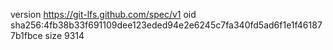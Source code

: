 version https://git-lfs.github.com/spec/v1
oid sha256:4fb38b33f691109dee123eded94e2e6245c7fa340fd5ad6f1e1f461877b1fbce
size 9314
